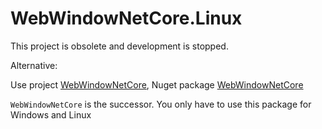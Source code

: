 # WebWindowNetCore.Linux

This project is obsolete and development is stopped.

Alternative:

Use project [WebWindowNetCore](https://github.com/uriegel/WebWindowNetCore), Nuget package [WebWindowNetCore](https://www.nuget.org/packages/WebWindowNetCore/)

```WebWindowNetCore``` is the successor. You only have to use this package for Windows and Linux 



